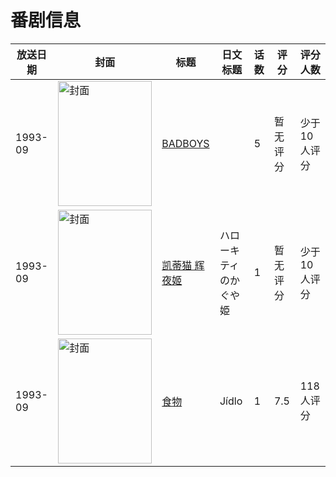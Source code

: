 # 番剧信息

|放送日期|封面|标题|日文标题|话数|评分|评分人数|
|---|---|---|---|---|---|---|
|1993-09|<img src="//lain.bgm.tv/pic/cover/c/6e/cb/93008_JZ1d1.jpg" alt="封面" style="width:150px;height:200px;object-fit:cover;">|[BADBOYS](https://bangumi.tv/subject/93008)||5|暂无评分|少于10人评分|
|1993-09|<img src="//lain.bgm.tv/pic/cover/c/3d/d1/315563_GU12k.jpg" alt="封面" style="width:150px;height:200px;object-fit:cover;">|[凯蒂猫 辉夜姬](https://bangumi.tv/subject/315563)|ハローキティのかぐや姫|1|暂无评分|少于10人评分|
|1993-09|<img src="//lain.bgm.tv/pic/cover/c/f0/ab/188819_m9PbM.jpg" alt="封面" style="width:150px;height:200px;object-fit:cover;">|[食物](https://bangumi.tv/subject/188819)|Jídlo|1|7.5|118人评分|
